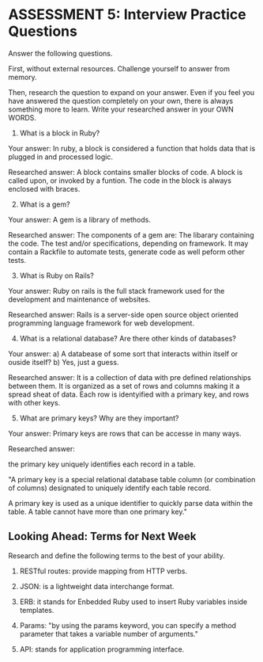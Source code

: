 # ASSESSMENT 5: Interview Practice Questions
Answer the following questions.

First, without external resources. Challenge yourself to answer from memory.

Then, research the question to expand on your answer. Even if you feel you have answered the question completely on your own, there is always something more to learn. Write your researched answer in your OWN WORDS.

1. What is a block in Ruby?

  Your answer: 
    In ruby, a block is considered a function that holds data that is plugged in and processed logic.

  Researched answer: 
    A block contains smaller blocks of code. A block is called upon, or invoked by a funtion. The code in the block is always enclosed with braces.

2. What is a gem? 

  Your answer: 
    A gem is a library of methods.


  Researched answer:
    The components of a gem are:
    The libarary containing the code.
    The test and/or specifications, depending on framework.
    It may contain a Rackfile to automate tests, generate code as well peform other tests.


3. What is Ruby on Rails?

  Your answer:
    Ruby on rails is the full stack framework used for the development and maintenance of websites.

  Researched answer:
    Rails is a server-side open source object oriented programming language framework for web development.


4. What is a relational database? Are there other kinds of databases?

  Your answer:
    a) A databease of some sort that interacts within itself or ouside itself?
    b) Yes, just a guess.

  Researched answer: 
    It is a collection of data with pre defined relationships between them. It is organized as a set of rows and columns making it a spread sheat of data. Each row is identyified with a primary key, and rows with other keys.


5. What are primary keys? Why are they important?

  Your answer: 
    Primary keys are rows that can be accesse in many ways.

  Researched answer:

  the primary key uniquely identifies each record in a table.

  "A primary key is a special relational database table column (or combination of columns) designated to uniquely identify each table record.

  A primary key is used as a unique identifier to quickly parse data within the table. A table cannot have more than one primary key."




## Looking Ahead: Terms for Next Week
Research and define the following terms to the best of your ability.

1. RESTful routes: provide mapping from HTTP verbs.

2. JSON: is a lightweight data interchange format.

3. ERB: it stands for Enbedded Ruby used to insert Ruby variables inside templates.

4. Params: "by using the params keyword, you can specify a method parameter that takes a variable number of arguments."

5. API: stands for application programming interface.  
